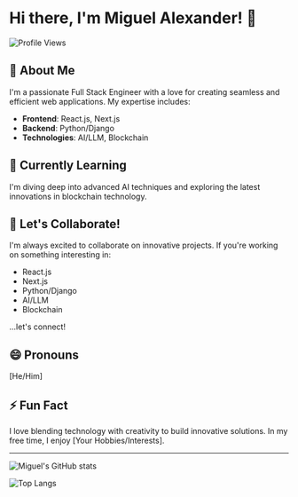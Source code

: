 # Hi there, I'm Miguel Alexander! 👋

![Profile Views](https://komarev.com/ghpvc/?username=miguelalexdev&color=blue)

## 👀 About Me
I'm a passionate Full Stack Engineer with a love for creating seamless and efficient web applications. My expertise includes:

- **Frontend**: React.js, Next.js
- **Backend**: Python/Django
- **Technologies**: AI/LLM, Blockchain

## 🌱 Currently Learning
I'm diving deep into advanced AI techniques and exploring the latest innovations in blockchain technology.

## 💬 Let's Collaborate!
I'm always excited to collaborate on innovative projects. If you're working on something interesting in:

- React.js
- Next.js
- Python/Django
- AI/LLM
- Blockchain

...let's connect!

## 😄 Pronouns
[He/Him]

## ⚡ Fun Fact
I love blending technology with creativity to build innovative solutions. In my free time, I enjoy [Your Hobbies/Interests].

---

![Miguel's GitHub stats](https://github-readme-stats.vercel.app/api?username=miguelalexdev&show_icons=true&theme=radical)

![Top Langs](https://github-readme-stats.vercel.app/api/top-langs/?username=miguelalexdev&layout=compact&theme=radical)
